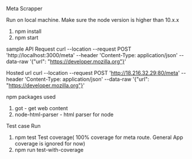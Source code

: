 Meta Scrapper

Run on local machine. Make sure the node version is higher than 10.x.x

1. npm install
2. npm start

sample API Request
curl --location --request POST 'http://localhost:3000/meta' --header 'Content-Type: application/json' --data-raw '{"url": "https://developer.mozilla.org"}'

Hosted url
curl --location --request POST 'http://18.216.32.29:80/meta' --header 'Content-Type: application/json' --data-raw '{"url": "https://developer.mozilla.org"}'

npm packages used
1. got - get web content
2. node-html-parser - html parser for node

Test case Run
1. npm test
Test coverage( 100% coverage for meta route. General App coverage is ignored for now)
1. npm run test-with-coverage

